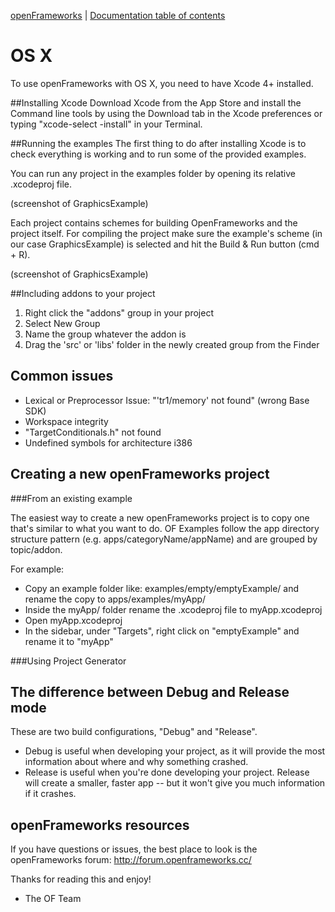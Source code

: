 [openFrameworks](http://openframeworks.cc/) | [Documentation table of contents](table_of_contents.md)

OS X
====
To use openFrameworks with OS X, you need to have Xcode 4+ installed. 

##Installing Xcode
Download Xcode from the App Store and install the Command line tools by using the Download tab in the Xcode preferences or typing "xcode-select -install" in your Terminal.

##Running the examples
The first thing to do after installing Xcode is to check everything is working and to run some of the provided examples.

You can run any project in the examples folder by opening its relative .xcodeproj file.

(screenshot of GraphicsExample)

Each project contains schemes for building OpenFrameworks and the project itself. For compiling the project make sure the example's scheme (in our case GraphicsExample) is selected and hit the Build & Run button (cmd + R).

(screenshot of GraphicsExample)


##Including addons to your project
1. Right click the "addons" group in your project 
2. Select New Group 
3. Name the group whatever the addon is 
4. Drag the 'src' or 'libs' folder in the newly created group from the Finder


Common issues
-------------
- Lexical or Preprocessor Issue: "'tr1/memory' not found" (wrong Base SDK)
- Workspace integrity
- "TargetConditionals.h" not found
- Undefined symbols for architecture i386


Creating a new openFrameworks project
-------------------------------------
###From an existing example

The easiest way to create a new openFrameworks project is to copy one that's similar to what you want to do. OF Examples follow the app directory structure pattern (e.g. apps/categoryName/appName) and are grouped by topic/addon.

For example:

- Copy an example folder like: examples/empty/emptyExample/ and rename the copy to apps/examples/myApp/
- Inside the myApp/ folder rename the .xcodeproj file to myApp.xcodeproj
- Open myApp.xcodeproj
- In the sidebar, under "Targets", right click on "emptyExample" and rename it to "myApp"

###Using Project Generator

The difference between Debug and Release mode
---------------------------------------------
These are two build configurations, "Debug" and "Release".

- Debug is useful when developing your project, as it will provide the most information about where and why something crashed.
- Release is useful when you're done developing your project. Release will create a smaller, faster app -- but it won't give you much information if it crashes.


openFrameworks resources
------------------------
If you have questions or issues, the best place to look is the openFrameworks forum: 
http://forum.openframeworks.cc/


Thanks for reading this and enjoy!
- The OF Team
